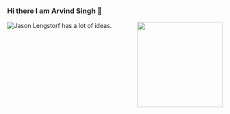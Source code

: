 ### Hi there I am Arvind Singh 👋
<img align='right' src='https://imgur.com/gallery/TqU2eOJ' width='200"'>


![Jason Lengstorf has a lot of ideas.](https://res.cloudinary.com/jlengstorf/image/upload/f_auto,g_auto/v1593579116/jason.af/og-image.jpg)
